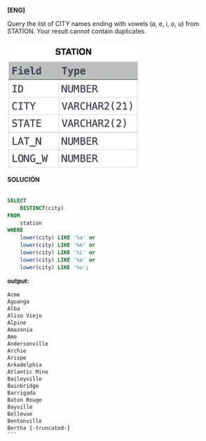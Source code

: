 
**[ENG]**

Query the list of CITY names ending with vowels (a, e, i, o, u) from STATION. Your result cannot contain duplicates.




![alt text](image.jpg)

**SOLUCIÓN**

```sql

SELECT
    DISTINCT(city)
FROM
    station
WHERE
    lower(city) LIKE '%a' or
    lower(city) LIKE '%e' or
    lower(city) LIKE '%i' or
    lower(city) LIKE '%o' or
    lower(city) LIKE '%u';   


```


**output:**


````
Acme 
Aguanga 
Alba 
Aliso Viejo 
Alpine 
Amazonia 
Amo 
Andersonville 
Archie 
Arispe 
Arkadelphia 
Atlantic Mine 
Baileyville 
Bainbridge 
Barrigada 
Baton Rouge 
Bayville 
Bellevue 
Bentonville 
Bertha {-truncated-}
```